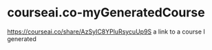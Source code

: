 # courseai.co-myGeneratedCourse
https://courseai.co/share/AzSyIC8YPluRsycuUp9S a link to a course I generated
